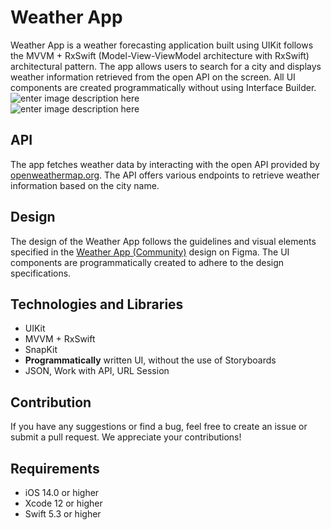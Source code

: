 #  Weather App

Weather App is a weather forecasting application built using UIKit follows the MVVM + RxSwift  (Model-View-ViewModel architecture with RxSwift) architectural pattern. The app allows users to search for a city and displays weather information retrieved from the open API on the screen. All UI components are created programmatically without using Interface Builder. \
![enter image description here](https://i.ibb.co/xmQ34S5/i-Phone-11-Pro-Max-1.png)
\
![enter image description here](https://i.ibb.co/Gpndgjq/i-Phone-11-Pro-Max-2.png)
##  API
The app fetches weather data by interacting with the open API provided by [openweathermap.org](http://openweathermap.org/). The API offers various endpoints to retrieve weather information based on the city name.
## Design

The design of the Weather App follows the guidelines and visual elements specified in the [Weather App (Community)](https://www.figma.com/file/3EP9tnuduCIE9qwCLU3Xz5/Weather-App-(Community)?node-id=1-2&t=BlOzg9IUQy0qiKBp-0) design on Figma. The UI components are programmatically created to adhere to the design specifications.
## Technologies and Libraries
- UIKit
- MVVM + RxSwift 
- SnapKit
-  **Programmatically**  written UI, without the use of Storyboards
- JSON, Work with API, URL Session
## Contribution

If you have any suggestions or find a bug, feel free to create an issue or submit a pull request. We appreciate your contributions!

## Requirements
-   iOS 14.0 or higher
-   Xcode 12 or higher
-   Swift 5.3 or higher
